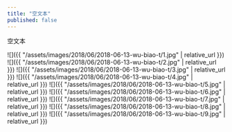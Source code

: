 ```yaml
---
title: "空文本"
published: false
---
```

空文本



![]({{ "/assets/images/2018/06/2018-06-13-wu-biao-t/1.jpg" | relative_url }})
![]({{ "/assets/images/2018/06/2018-06-13-wu-biao-t/2.jpg" | relative_url }})
![]({{ "/assets/images/2018/06/2018-06-13-wu-biao-t/3.jpg" | relative_url }})
![]({{ "/assets/images/2018/06/2018-06-13-wu-biao-t/4.jpg" | relative_url }})
![]({{ "/assets/images/2018/06/2018-06-13-wu-biao-t/5.jpg" | relative_url }})
![]({{ "/assets/images/2018/06/2018-06-13-wu-biao-t/6.jpg" | relative_url }})
![]({{ "/assets/images/2018/06/2018-06-13-wu-biao-t/7.jpg" | relative_url }})
![]({{ "/assets/images/2018/06/2018-06-13-wu-biao-t/8.jpg" | relative_url }})
![]({{ "/assets/images/2018/06/2018-06-13-wu-biao-t/9.jpg" | relative_url }})
